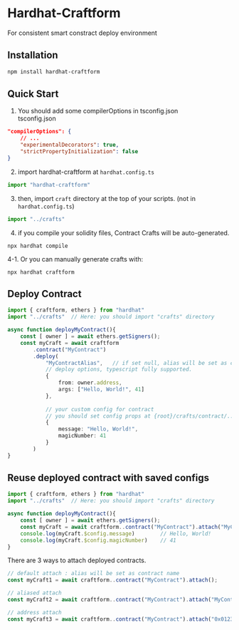 # Hardhat-Craftform

For consistent smart constract deploy environment

## Installation
```bash
npm install hardhat-craftform
```

## Quick Start
1. You should add some compilerOptions in tsconfig.json  
tsconfig.json
```json
"compilerOptions": {
    // ...
    "experimentalDecorators": true,
    "strictPropertyInitialization": false
}
```
2. import hardhat-craftform at `hardhat.config.ts`
```typescript
import "hardhat-craftform"
```
3. then, import `craft` directory at the top of your scripts. (not in `hardhat.config.ts`)
```typescript
import "../crafts"
```
4. if you compile your solidity files, Contract Crafts will be auto-generated.
```
npx hardhat compile
```
 4-1. Or you can manually generate crafts with:
```
npx hardhat craftform
```

## Deploy Contract
```typescript
import { craftform, ethers } from "hardhat"
import "../crafts"  // Here: you should import "crafts" directory

async function deployMyContract(){
    const [ owner ] = await ethers.getSigners();
    const myCraft = await craftform
        .contract("MyContract")
        .deploy(
            "MyContractAlias",   // if set null, alias will be set as contract name.(in this case, "MyContract")
            // deploy options, typescript fully supported.
            {
                from: owner.address,
                args: ["Hello, World!", 41]
            },
            
            // your custom config for contract
            // you should set config props at {root}/crafts/contract/../your-contract.config.ts
            {
                message: "Hello, World!",
                magicNumber: 41
            }
        )
}
```

## Reuse deployed contract with saved configs
```typescript
import { craftform, ethers } from "hardhat"
import "../crafts"  // Here: you should import "crafts" directory

async function deployMyContract(){
    const [ owner ] = await ethers.getSigners();
    const myCraft = await craftform..contract("MyContract").attach("MyContractAlias");
    console.log(myCraft.$config.message)        // Hello, World!
    console.log(myCraft.$config.magicNumber)    // 41
}
```


There are 3 ways to attach deployed contracts.
```typescript
// default attach : alias will be set as contract name
const myCraft1 = await craftform..contract("MyContract").attach();

// aliased attach
const myCraft2 = await craftform..contract("MyContract").attach("MyContractAlias");

// address attach
const myCraft3 = await craftform..contract("MyContract").attach("0x0123456789abcdef...");
```